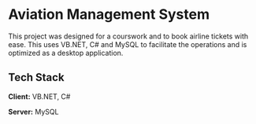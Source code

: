 
# Aviation Management System

This project was designed for a courswork and to book airline tickets with ease. This uses VB.NET, C# and MySQL to facilitate the operations and is optimized as a desktop application.


## Tech Stack

**Client:** VB.NET, C#

**Server:** MySQL

